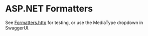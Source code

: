 ﻿# ASP.NET Formatters

See [Formatters.http](Formatters.http) for testing, or use the MediaType dropdown in SwaggerUI.